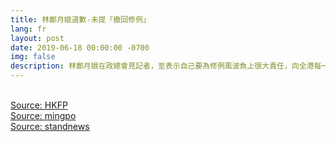 ```yaml
---
title: 林鄭月娥道歉-未提「撤回修例」
lang: fr
layout: post
date: 2019-06-18 00:00:00 -0700
img: false
description: 林鄭月娥在政總會見記者，至表示自己要為修例風波負上很大責任，向全港每一名市民真誠致歉。對於會否把「暫緩」修例的字眼更改為「撤回」，林鄭月娥只重申，自她上周六宣布暫緩修例後，政府已即時停止立法工作，無再就修例設任何時間表，但她未有回應會否「撤回修例」。
---
```


<br>[Source: HKFP](https://www.hongkongfp.com/2019/06/18/live-hong-kong-leader-carrie-lam-sincerely-apologises-extradition-row/)
<br>[Source: mingpo](https://news.mingpao.com/ins/%E6%B8%AF%E8%81%9E/article/20190618/s00001/1560844314262/%E3%80%90%E9%80%83%E7%8A%AF%E6%A2%9D%E4%BE%8B-%E7%9F%AD%E7%89%87%E3%80%91%E6%9E%97%E9%84%AD%E6%9C%88%E5%A8%A5%E9%81%93%E6%AD%89-%E6%9C%AA%E6%8F%90%E3%80%8C%E6%92%A4%E5%9B%9E%E4%BF%AE%E4%BE%8B%E3%80%8D)
<br>[Source: standnews](https://thestandnews.com/politics/%E6%9E%97%E9%84%AD%E6%9C%88%E5%A8%A5%E5%8F%AC%E9%96%8B%E8%A8%98%E8%80%85%E6%9C%83-%E5%90%91%E9%A6%99%E6%B8%AF%E5%B8%82%E6%B0%91%E7%9C%9F%E8%AA%A0%E9%81%93%E6%AD%89/)